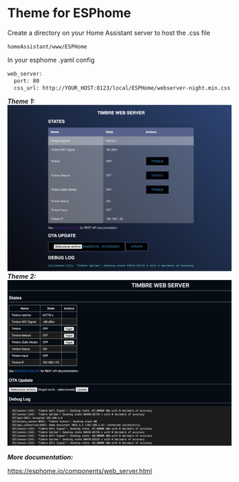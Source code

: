 # Theme for ESPhome

Create a directory on your Home Assistant server to host the .css file
```
homeAssistant/www/ESPHome
```

In your esphome .yaml config
```
web_server:
  port: 80
  css_url: http://YOUR_HOST:8123/local/ESPHome/webserver-night.min.css
```

***Theme 1:***
![Final Installation](./night.png "Theme Installation")
***Theme 2:***
![Final Installation](./v1-night.png "Theme Installation")

***More documentation:***

https://esphome.io/components/web_server.html